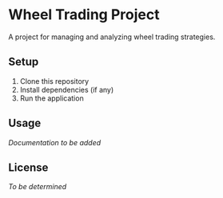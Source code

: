 # Wheel Trading Project

A project for managing and analyzing wheel trading strategies.

## Setup

1. Clone this repository
2. Install dependencies (if any)
3. Run the application

## Usage

*Documentation to be added*

## License

*To be determined*